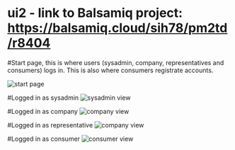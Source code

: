 # ui2 - link to Balsamiq project: https://balsamiq.cloud/sih78/pm2td/r8404

#Start page, this is where users (sysadmin, company,  representatives and consumers) logs in.
This is also where consumers registrate accounts.

![start page](https://github.com/2dv612-team-1/ui2/blob/master/Start%20page.png "Login/Register")


#Logged in as sysadmin
![sysadmin view](https://github.com/2dv612-team-1/ui2/blob/master/Sysadmin%20view.png "sysadmin")


#Logged in as company
![company view](https://github.com/2dv612-team-1/ui2/blob/master/Company%20view.png "company")


#Logged in as representative
![company view](https://github.com/2dv612-team-1/ui2/blob/master/Representative%20view.png "representative")


#Logged in as consumer
![consumer view](https://github.com/2dv612-team-1/ui2/blob/master/Consumer%20view%20.png "consumer")

